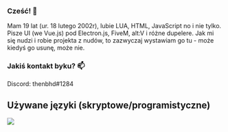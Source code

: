 ### Cześć! 👋
Mam 19 lat (ur. 18 lutego 2002r), lubie LUA, HTML, JavaScript no i nie tylko.
Pisze UI (we Vue.js) pod Electron.js, FiveM, alt:V i różne dupelere.
Jak mi się nudzi i robie projekta z nudów, to zazwyczaj wystawiam go tu - może kiedyś go usunę, może nie.

### Jakiś kontakt byku? 📫
Discord: thenbhd#1284

## Używane języki (skryptowe/programistyczne)
<img src="https://github-readme-stats.vercel.app/api/top-langs/?username=Norbix2002PL&layout=compact&count_private=true&include_all_commits=true&hide_border=true&langs_count=10&theme=dark" />  

<!--
**neightyy/neightyy** is a ✨ _special_ ✨ repository because its `README.md` (this file) appears on your GitHub profile.

Here are some ideas to get you started:

- 🔭 I’m currently working on ...
- 🌱 I’m currently learning ...
- 👯 I’m looking to collaborate on ...
- 🤔 I’m looking for help with ...
- 💬 Ask me about ...
- 📫 How to reach me: ...
- 😄 Pronouns: ...
- ⚡ Fun fact: ...
-->
